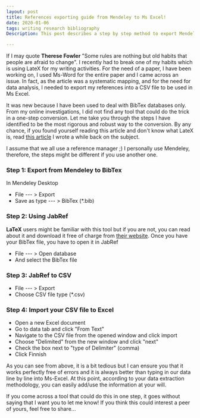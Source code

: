 ```yaml
---
layout: post
title: References exporting guide from Mendeley to Ms Excel!
date: 2020-01-06
tags: writing research bibliography 
Description: This post describes a step by step method to export Mendeley references into a CSV file for use in Ms Excel.

---
```


If I may quote **Therese Fowler** "Some rules are nothing but old habits that people are afraid to change". 
I recently had to break one of my habits which is using LateX for my writing activities. For the need of a paper, I have been working on, 
I used Ms-Word for the entire paper and I came across an issue. In fact, as the article was a systematic mapping, and for the need for data analysis, I needed to export my references into a CSV file to be used in Ms Excel. 

It was new because I have been used to deal with BibTex databases only. From my online investigations, I did not find any tool that could do the trick in a one-step conversion. Let me take you through the steps I have identified to be the most rigorous and robust way to the conversion. By any chance, if you found yourself reading this article and don't know what LateX is, read [this article](https://mkantem.github.io/notes/2017/07/26/latex) I wrote a while back on the subject.   

I assume that we all use a reference manager ;) I personally use Mendeley, therefore, the steps might be different if you use another one. 

### Step 1: Export from Mendeley to BibTex 

In Mendeley Desktop 
 * File --- >  Export
 * Save as type --- > BibTex (*.bib) 
 
 ### Step 2: Using JabRef
 
 **LaTeX** users might be familiar with this tool but if you are not, you can read about it and download it free of charge from [their website](https://www.jabref.org/).
 Once you have your BibTex file, you have to open it in JabRef
 * File --- >  Open database
 * And select the BibTex file
 
 ### Step 3: JabRef to CSV
 
  * File --- >  Export
  * Choose CSV file type (*.csv)
 
 ### Step 4: Import your CSV file to Excel
 
 * Open a new Excel document
 * Go to data tab and click "From Text"
 * Navigate to the CSV file from the opened window and click import
 * Choose "Delimited" from the new window and click "next"
 * Check the box next to "type of Delimiter" (comma)
 * Click Finnish 
 
As you can see from above, it is a bit tedious but I can ensure you that it works perfectly free of errors and it is always better than typing in
our data line by line into Ms-Excel. At this point, according to your data extraction methodology, you can easily add/use the information at your will.

If you come across a tool that could do this in one step, it goes without saying that I want you to let me know! 
If you think this could interest a peer of yours, feel free to share...
